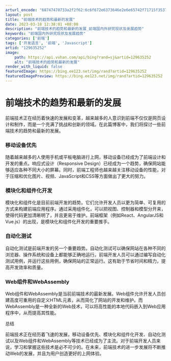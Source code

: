 ```yaml
---
arturl_encode: "68747470733a2f2f62:6c6f672e6373646e2e6e65742f71715f35373636323133372f:61727469636c652f64657461696c732f313239363335323532"
layout: post
title: "前端技术的趋势和最新的发展"
date: 2023-03-18 12:38:01 +08:00
description: "前端技术的趋势和最新的发展_前端国内外研究现状及发展趋势"
keywords: "前端国内外研究现状及发展趋势"
categories: ['前端']
tags: ['开发语言', '前端', 'Javascript']
artid: "129635252"
image:
    path: https://api.vvhan.com/api/bing?rand=sj&artid=129635252
    alt: "前端技术的趋势和最新的发展"
render_with_liquid: false
featuredImage: https://bing.ee123.net/img/rand?artid=129635252
featuredImagePreview: https://bing.ee123.net/img/rand?artid=129635252
---
```


# 前端技术的趋势和最新的发展

前端技术正在经历着快速的发展和变革，越来越多的人意识到前端不仅仅是网页设计和制作，而是一个充满了挑战和创新的领域。在此篇博客中，我们将探讨一些前端技术的趋势和最新的发展。

### 移动设备优先

随着越来越多的人使用手机或平板电脑进行上网，移动设备已经成为了前端设计和开发的重点。响应式设计（Responsive Design）已经成为一个趋势，确保网站能够适应各种不同大小的屏幕。同时，前端工程师也越来越关注移动设备的性能，对于压缩和优化图片、视频、JavaScript和CSS等方面做出了更大的努力。

### 模块化和组件化开发

模块化和组件化是目前前端开发的趋势。它们允许开发人员以更为简单、可复用的方式来构建前端应用程序。通过采用组件化，可以把视图、控制器和模型分开来，使得代码更加清晰明了，并且更易于维护。前端框架（例如React、AngularJS和Vue.js）的出现，是模块化和组件化开发的重要推手。

### 自动化测试

自动化测试是前端开发的另一个重要趋势。自动化测试可以确保网站在各种不同的浏览器、操作系统和设备上都能够正确地运行。前端开发人员可以通过编写自动化测试用例，并运行这些用例，确保网站的正常运行。这有助于节省时间和精力，提高开发效率和质量。

### Web组件和WebAssembly

Web组件和WebAssembly是当前前端技术的最新发展。Web组件允许开发人员创建高度可重用的自定义HTML元素，从而简化了网站的开发和维护。而WebAssembly是一种全新的Web技术，可以将高性能的本地代码嵌入到Web应用程序中，从而提高其性能。

总结

前端技术正在经历着飞速的发展，移动设备优先、模块化和组件化开发、自动化测试以及Web组件和WebAssembly等技术已经成为了主流。对于前端开发人员来说，学习和掌握这些技术是必不可少的。在未来，前端技术的进一步发展将不断推动Web的发展，并且为用户创造更好的上网体验。